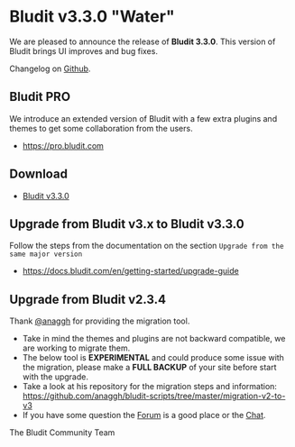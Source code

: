 # Bludit v3.3.0 "Water"
<!-- date: 2018-10-30 18:00:00 -->
<!-- coverImage: https://source.unsplash.com/-Xq89mWvotk/1600x900 -->

We are pleased to announce the release of **Bludit 3.3.0**. This version of Bludit brings UI improves and bug fixes.

Changelog on [Github](https://github.com/bludit/bludit/releases/tag/3.3.0).

<!-- pagebreak -->

## Bludit PRO
We introduce an extended version of Bludit with a few extra plugins and themes to get some collaboration from the users.
- https://pro.bludit.com

## Download
- [Bludit v3.3.0](https://bludit.s3.nl-ams.scw.cloud/bludit-3-3-0.zip)

## Upgrade from Bludit v3.x to Bludit v3.3.0
Follow the steps from the documentation on the section `Upgrade from the same major version`
- https://docs.bludit.com/en/getting-started/upgrade-guide

## Upgrade from Bludit v2.3.4
Thank [@anaggh](https://github.com/anaggh) for providing the migration tool.

- Take in mind the themes and plugins are not backward compatible, we are working to migrate them.
- The below tool is **EXPERIMENTAL** and could produce some issue with the migration, please make a **FULL BACKUP** of your site before start with the upgrade.
- Take a look at his repository for the migration steps and information: https://github.com/anaggh/bludit-scripts/tree/master/migration-v2-to-v3
- If you have some question the [Forum](https://forum.bludit.org) is a good place or the [Chat](https://gitter.im/bludit/support).

The Bludit Community Team